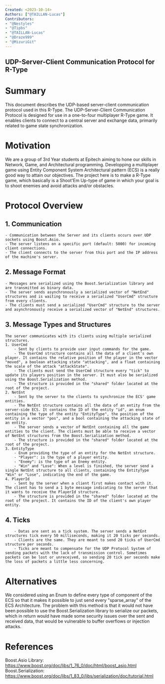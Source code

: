 ```yaml
---
Created: <2023-10-14>
Authors: ["@TAILLAN-Lucas"]
Contributors:
- "@Nestyles"
- "@Tipbs"
- "@TAILLAN-Lucas"
- "@Draze999"
- "@MizuriGit"
---
```


## UDP-Server-Client Communication Protocol for R-Type

# Summary

This document describes the UDP-based server-client communication protocol used in this R-Type.
The UDP-Server-Client Communication Protocol is designed for use in a one-to-four multiplayer R-Type game. It enables clients to connect to a central server and exchange data, primarily related to game state synchronization.

# Motivation

We are a group of 3rd Year students at Epitech aiming to hone our skills in Network, Game, and Architectural programming. Developping a multiplayer game using Entity Component System Architectural pattern (ECS) is a really good way to attain our objectives. The project here is to make a R-Type game, which basically is a Shoot'Em Up-type of game in which your goal is to shoot enemies and avoid attacks and/or obstacles.

# Protocol Overview

## 1. Communication
    - Communication between the Server and its clients occurs over UDP sockets using Boost.Asio.
    - The server listens on a specific port (default: 5000) for incoming client connections.
    - The client connects to the server from this port and the IP address of the machine's server.

## 2. Message Format
    - Messages are serialized using the Boost.Serialization library and are transmitted as binary data.
    - The server sends asynchronously a serialized vector of "NetEnd" structures and is waiting to receive a serialized "UserCmd" structure from every clients.
    - The clients must send a serialized "UserCmd" structure to the server and asynchronously receive a serialized vector of "NetEnd" structures.

## 3. Message Types and Structures
    The server communicates with its clients using multiple serialized structures.
    1. UserCmd
        - Sent by clients to provide user input commands for the game.
        - The UserCmd structure contains all the data of a client's own player. It contains the relative position of the player in the vector "moved", a boolean attacking state "attacking", and a float containing the scale of the attack "attackState".
        - The clients must send the UserCmd structure every "tick" to update its players position in the server. It must also be serialized using the Boost.Serialization method.
        - The structure is provided in the "shared" folder located at the root of the project.
    2. NetEnt
        - Sent by the server to the clients to synchronize the ECS' game entities.
        - The NetEnt structure contains all the data of an entity from the server-side ECS. It contains the ID of the entity "id", an enum containing the type of the entity "EntityType", the position of the entity in a vector "pos", and a bool containing the attacking state of an entity.
        - The server sends a vector of NetEnt containing all the game entities to the client. The clients must be able to receive a vector of NetEnt structures from the Boost.Serialization method.
        - The structure is provided in the "shared" folder located at the root of the project.
    3. EntityType
        - Enum providing the type of an entity for the NetEnt structure.
        - "Player": is the type of a player entity.
        - "Enemy": is the type of an Enemy entity.
        - "Win" and "Lose": When a level is finished, the server send a single NetEnt structure to all clients, containing the EntityType "Win" or "Lose", indicating the end of the game.
    4. PlayerId
        - Sent by the server when a client first makes contact with it. The client has to send a 1 byte message indicating to the server that it wants to receive the PlayerId structure. 
        - The structure is provided in the "shared" folder located at the root of the project. It contains the ID of the client's own player entity.

## 4. Ticks
        - Datas are sent as a tick system. The server sends a NetEnt structures tick every 50 milliseconds, making it 20 ticks per seconds.
        - Clients are the same. They are meant to send 20 ticks of UserCmd structure per seconds.
        - Ticks are meant to compensate for the UDP Protocol System of sending packets with the lack of transmission control. Sometimes packets can be lost or unreceived, so sending 20 tick per seconds make the loss of packets a little less concerning.

# Alternatives

We considered using an Enum to define every type of component of the ECS so that it makes it possible to just send every "sparse_array" of the ECS Architecture. The problem with this method is that it would not have been possible to use the Boost.Serialization library to serialize our packets, which in return would have made some security issues over the sent and received data, that would be vulnerable to buffer overflows or injection attacks.

# References

Boost.Asio Library: https://www.boost.org/doc/libs/1_76_0/doc/html/boost_asio.html
Boost.Serialization: https://www.boost.org/doc/libs/1_83_0/libs/serialization/doc/tutorial.html
